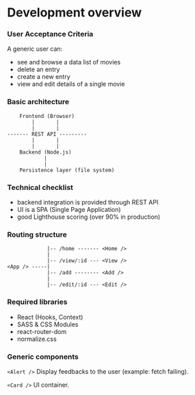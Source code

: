 # Development overview

### User Acceptance Criteria
A generic user can:
* see and browse a data list of movies
* delete an entry
* create a new entry
* view and edit details of a single movie

### Basic architecture
```
    Frontend (Browser)
        |       |
        |       |
------- REST API ---------
        |       |
        |       |
    Backend (Node.js)
            |
            |
    Persistence layer (file system)

```

### Technical checklist
* backend integration is provided through REST API
* UI is a SPA (Single Page Application)
* good Lighthouse scoring (over 90% in production)

### Routing structure
```
             |-- /home ------- <Home />
             |
             |-- /view/:id --- <View />
<App /> -----|
             |-- /add -------- <Add />
             |
             |-- /edit/:id --- <Edit />
```

### Required libraries
* React (Hooks, Context)
* SASS & CSS Modules
* react-router-dom
* normalize.css

### Generic components

```<Alert />```
Display feedbacks to the user (example: fetch failing).

```<Card />```
UI container.
